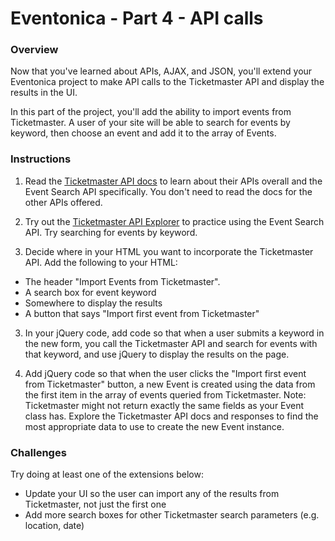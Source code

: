 # Eventonica - Part 4 - API calls

### Overview
Now that you've learned about APIs, AJAX, and JSON, you'll extend your Eventonica project to make API calls to the Ticketmaster API and display the results in the UI.

In this part of the project, you'll add the ability to import events from Ticketmaster. A user of your site will be able to search for events by keyword, then choose an event and add it to the array of Events.

### Instructions

1. Read the [Ticketmaster API docs](https://developer.ticketmaster.com/products-and-docs/apis/discovery-api/v2/) to learn about their APIs overall and the Event Search API specifically. You don't need to read the docs for the other APIs offered.

2. Try out the [Ticketmaster API Explorer](https://developer.ticketmaster.com/api-explorer/v2/) to practice using the Event Search API. Try searching for events by keyword. 

2. Decide where in your HTML you want to incorporate the Ticketmaster API. Add the following to your HTML:
 - The header "Import Events from Ticketmaster". 
 - A search box for event keyword
 - Somewhere to display the results
 - A button that says "Import first event from Ticketmaster"

3. In your jQuery code, add code so that when a user submits a keyword in the new form, you call the Ticketmaster API and search for events with that keyword, and use jQuery to display the results on the page.

4. Add jQuery code so that when the user clicks the "Import first event from Ticketmaster" button, a new Event is created using the data from the first item in the array of events queried from Ticketmaster. Note: Ticketmaster might not return exactly the same fields as your Event class has. Explore the Ticketmaster API docs and responses to find the most appropriate data to use to create the new Event instance. 

### Challenges
Try doing at least one of the extensions below:
- Update your UI so the user can import any of the results from Ticketmaster, not just the first one
- Add more search boxes for other Ticketmaster search parameters (e.g. location, date)
